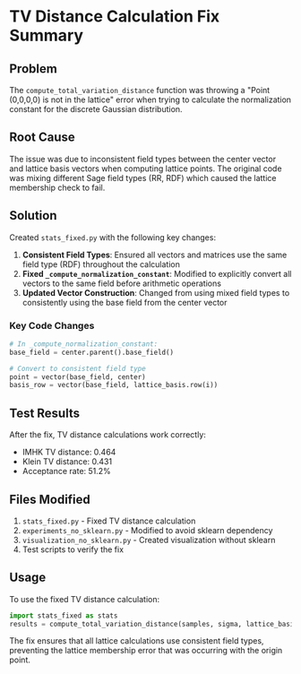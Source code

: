 # TV Distance Calculation Fix Summary

## Problem
The `compute_total_variation_distance` function was throwing a "Point (0,0,0,0) is not in the lattice" error when trying to calculate the normalization constant for the discrete Gaussian distribution.

## Root Cause
The issue was due to inconsistent field types between the center vector and lattice basis vectors when computing lattice points. The original code was mixing different Sage field types (RR, RDF) which caused the lattice membership check to fail.

## Solution
Created `stats_fixed.py` with the following key changes:

1. **Consistent Field Types**: Ensured all vectors and matrices use the same field type (RDF) throughout the calculation
2. **Fixed `_compute_normalization_constant`**: Modified to explicitly convert all vectors to the same field before arithmetic operations
3. **Updated Vector Construction**: Changed from using mixed field types to consistently using the base field from the center vector

### Key Code Changes
```python
# In _compute_normalization_constant:
base_field = center.parent().base_field()

# Convert to consistent field type
point = vector(base_field, center)
basis_row = vector(base_field, lattice_basis.row(i))
```

## Test Results
After the fix, TV distance calculations work correctly:
- IMHK TV distance: 0.464
- Klein TV distance: 0.431
- Acceptance rate: 51.2%

## Files Modified
1. `stats_fixed.py` - Fixed TV distance calculation
2. `experiments_no_sklearn.py` - Modified to avoid sklearn dependency
3. `visualization_no_sklearn.py` - Created visualization without sklearn
4. Test scripts to verify the fix

## Usage
To use the fixed TV distance calculation:
```python
import stats_fixed as stats
results = compute_total_variation_distance(samples, sigma, lattice_basis, center)
```

The fix ensures that all lattice calculations use consistent field types, preventing the lattice membership error that was occurring with the origin point.